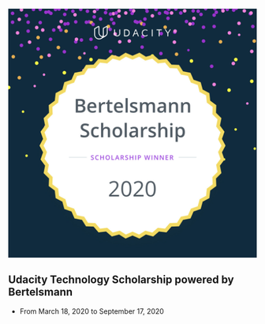 ![](images/bertels-2nd.jpg)
## Udacity Technology Scholarship powered by Bertelsmann
* From March 18, 2020 to September 17, 2020
